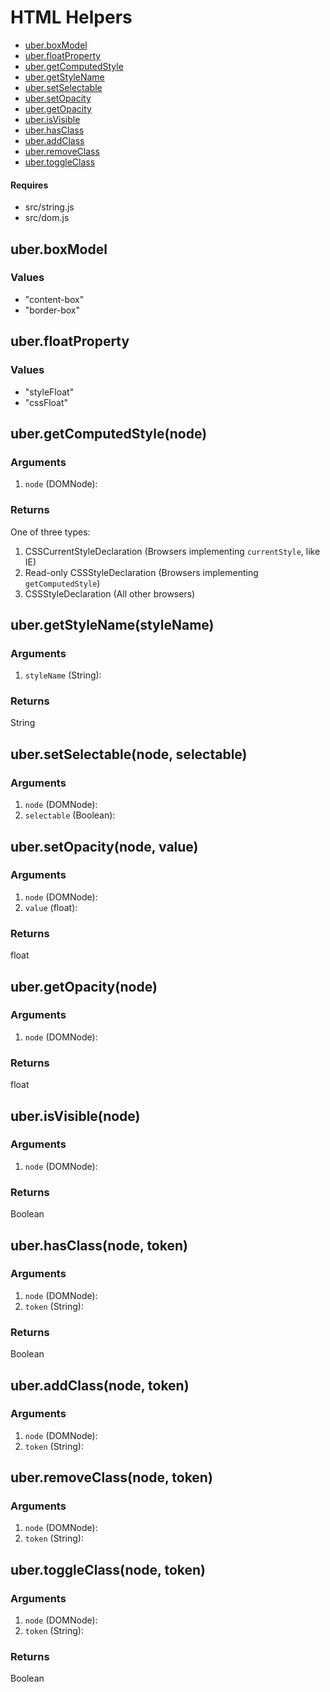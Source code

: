 # HTML Helpers

* [uber.boxModel](#boxModel)
* [uber.floatProperty](#floatProperty)
* [uber.getComputedStyle](#getComputedStyle)
* [uber.getStyleName](#getStyleName)
* [uber.setSelectable](#setSelectable)
* [uber.setOpacity](#setOpacity)
* [uber.getOpacity](#getOpacity)
* [uber.isVisible](#isVisible)
* [uber.hasClass](#hasClass)
* [uber.addClass](#addClass)
* [uber.removeClass](#removeClass)
* [uber.toggleClass](#toggleClass)

#### Requires
* src/string.js
* src/dom.js

## <a name="boxModel">uber.boxModel</a>

### Values
* "content-box"
* "border-box"


## <a name="floatProperty">uber.floatProperty</a>

### Values
* "styleFloat"
* "cssFloat"


## <a name="getComputedStyle">uber.getComputedStyle(node)</a>

### Arguments
1. `node` (DOMNode):

### Returns
One of three types:
1. CSSCurrentStyleDeclaration (Browsers implementing `currentStyle`, like IE)
2. Read-only CSSStyleDeclaration (Browsers implementing `getComputedStyle`)
3. CSSStyleDeclaration (All other browsers)


## <a name="getStyleName">uber.getStyleName(styleName)</a>

### Arguments
1. `styleName` (String):

### Returns
String


## <a name="setSelectable">uber.setSelectable(node, selectable)</a>

### Arguments
1. `node` (DOMNode):
2. `selectable` (Boolean):


## <a name="setOpacity">uber.setOpacity(node, value)</a>

### Arguments
1. `node` (DOMNode):
2. `value` (float):

### Returns
float


## <a name="getOpacity">uber.getOpacity(node)</a>

### Arguments
1. `node` (DOMNode):

### Returns
float


## <a name="isVisible">uber.isVisible(node)</a>

### Arguments
1. `node` (DOMNode):

### Returns
Boolean


## <a name="hasClass">uber.hasClass(node, token)</a>

### Arguments
1. `node` (DOMNode):
2. `token` (String):

### Returns
Boolean


## <a name="addClass">uber.addClass(node, token)</a>

### Arguments
1. `node` (DOMNode):
2. `token` (String):


## <a name="removeClass">uber.removeClass(node, token)</a>

### Arguments
1. `node` (DOMNode):
2. `token` (String):


## <a name="toggleClass">uber.toggleClass(node, token)</a>

### Arguments
1. `node` (DOMNode):
2. `token` (String):

### Returns
Boolean
